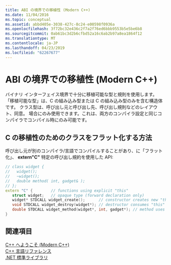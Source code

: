 ```yaml
---
title: ABI の境界での移植性 (Modern C++)
ms.date: 11/04/2016
ms.topic: conceptual
ms.assetid: abbd405e-3038-427c-8c24-e00598f0936a
ms.openlocfilehash: 3f72bc32e436c2f7a2f76ed6bbb9553b5e5be6b8
ms.sourcegitcommit: 0ab61bc3d2b6cfbd52a16c6ab2b97a8ea1864f12
ms.translationtype: MT
ms.contentlocale: ja-JP
ms.lasthandoff: 04/23/2019
ms.locfileid: "62267677"
---
```

# <a name="portability-at-abi-boundaries-modern-c"></a>ABI の境界での移植性 (Modern C++)

バイナリ インターフェイス境界で十分に移植可能な型と規則を使用します。 「移植可能な型」は、C の組み込み型または C の組み込み型のみを含む構造体です。 クラス型は、呼び出し元と呼び出し先、呼び出し規則などのレイアウト、同意。 場合にのみ使用できます。これは、両方のコンパイラ設定と同じコンパイラでコンパイル時にのみ可能です。

## <a name="how-to-flatten-a-class-for-c-portability"></a>C の移植性のためのクラスをフラット化する方法

呼び出し元が別のコンパイラ/言語でコンパイルすることがあり、に「フラット化」、 **extern"C"** 特定の呼び出し規約を使用した API:

```cpp
// class widget {
//   widget();
//   ~widget();
//   double method( int, gadget& );
// };
extern "C" {        // functions using explicit "this"
   struct widget;   // opaque type (forward declaration only)
   widget* STDCALL widget_create();      // constructor creates new "this"
   void STDCALL widget_destroy(widget*); // destructor consumes "this"
   double STDCALL widget_method(widget*, int, gadget*); // method uses "this"
}
```

## <a name="see-also"></a>関連項目

[C++ へようこそ (Modern C++)](../cpp/welcome-back-to-cpp-modern-cpp.md)<br/>
[C++ 言語リファレンス](../cpp/cpp-language-reference.md)<br/>
[.NET 標準ライブラリ](../standard-library/cpp-standard-library-reference.md)
